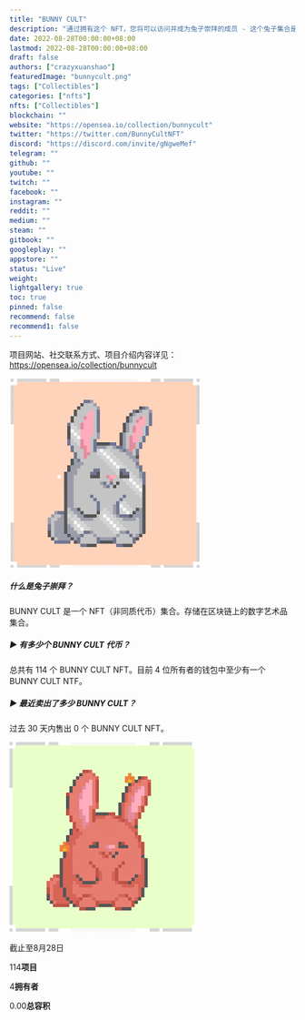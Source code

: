 ```yaml
---
title: "BUNNY CULT"
description: "通过拥有这个 NFT，您将可以访问并成为兔子崇拜的成员 - 这个兔子集合是建立在 Etherium 区块链上的。拥有一只兔子可以让您进入有其自身好处的邪教社区。包括胡萝卜在内的未来福利将通过路线图提供"
date: 2022-08-28T00:00:00+08:00
lastmod: 2022-08-28T00:00:00+08:00
draft: false
authors: ["crazyxuanshao"]
featuredImage: "bunnycult.png"
tags: ["Collectibles"]
categories: ["nfts"]
nfts: ["Collectibles"]
blockchain: ""
website: "https://opensea.io/collection/bunnycult"
twitter: "https://twitter.com/BunnyCultNFT"
discord: "https://discord.com/invite/gNgweMef"
telegram: ""
github: ""
youtube: ""
twitch: ""
facebook: ""
instagram: ""
reddit: ""
medium: ""
steam: ""
gitbook: ""
googleplay: ""
appstore: ""
status: "Live"
weight: 
lightgallery: true
toc: true
pinned: false
recommend: false
recommend1: false
---
```

项目网站、社交联系方式、项目介绍内容详见：https://opensea.io/collection/bunnycult

![dsad](dsad.png)

#####  什么是兔子崇拜？

BUNNY CULT 是一个 NFT（非同质代币）集合。存储在区块链上的数字艺术品集合。

##### ▶ 有多少个 BUNNY CULT 代币？

总共有 114 个 BUNNY CULT NFT。目前 4 位所有者的钱包中至少有一个 BUNNY CULT NTF。

##### ▶ 最近卖出了多少 BUNNY CULT？

过去 30 天内售出 0 个 BUNNY CULT NFT。

![dasda](dasda.png)

截止至8月28日

114**项目**

4**拥有者**

0.00**总容积**